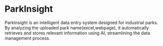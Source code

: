 # ParkInsight
ParkInsight is an intelligent data entry system designed for industrial parks. By analyzing the uploaded park name(excel,webpage), it automatically retrieves and stores relevant information using AI, streamlining the data management process.
